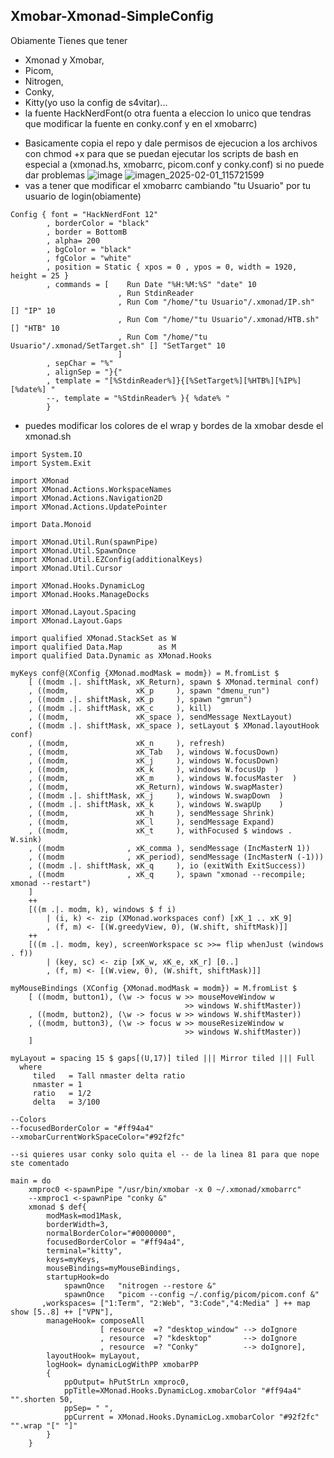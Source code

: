 Xmobar-Xmonad-SimpleConfig
--------------------------------------
Obiamente Tienes que tener
- Xmonad y Xmobar,
- Picom,
- Nitrogen,
- Conky,
- Kitty(yo uso la config de s4vitar)...
- la fuente HackNerdFont(o otra fuenta a eleccion lo unico que tendras que modificar la fuente en conky.conf y en el xmobarrc)
* Basicamente copia el repo y dale permisos de ejecucion a los archivos con chmod +x para que se puedan ejecutar los scripts de bash en especial a (xmonad.hs, xmobarrc, picom.conf y conky.conf) si no puede dar problemas
![image](https://github.com/user-attachments/assets/e243351a-5bbd-4c6e-8f54-79716fd92e2d)
![imagen_2025-02-01_115721599](https://github.com/user-attachments/assets/085926e8-bd28-4f7a-b807-8fbe03c41e43)
* vas a tener que modificar el xmobarrc cambiando "tu Usuario" por tu usuario de login(obiamente)
```haskell//
Config { font = "HackNerdFont 12"
        , borderColor = "black"
        , border = BottomB
        , alpha= 200
        , bgColor = "black"
        , fgColor = "white"
        , position = Static { xpos = 0 , ypos = 0, width = 1920, height = 25 }
        , commands = [    Run Date "%H:%M:%S" "date" 10
                        , Run StdinReader
                        , Run Com "/home/"tu Usuario"/.xmonad/IP.sh" [] "IP" 10
                        , Run Com "/home/"tu Usuario"/.xmonad/HTB.sh" [] "HTB" 10
                        , Run Com "/home/"tu Usuario"/.xmonad/SetTarget.sh" [] "SetTarget" 10
                        ]
        , sepChar = "%"
        , alignSep = "}{"
        , template = "[%StdinReader%]}{[%SetTarget%][%HTB%][%IP%][%date%] "
        --, template = "%StdinReader% }{ %date% "
        }
```
* puedes modificar los colores de el wrap y bordes de la xmobar desde el xmonad.sh
```haskell//
import System.IO
import System.Exit

import XMonad
import XMonad.Actions.WorkspaceNames
import XMonad.Actions.Navigation2D
import XMonad.Actions.UpdatePointer

import Data.Monoid

import XMonad.Util.Run(spawnPipe)
import XMonad.Util.SpawnOnce
import XMonad.Util.EZConfig(additionalKeys)
import XMonad.Util.Cursor

import XMonad.Hooks.DynamicLog
import XMonad.Hooks.ManageDocks

import XMonad.Layout.Spacing
import XMonad.Layout.Gaps

import qualified XMonad.StackSet as W
import qualified Data.Map        as M
import qualified Data.Dynamic as XMonad.Hooks

myKeys conf@(XConfig {XMonad.modMask = modm}) = M.fromList $
    [ ((modm .|. shiftMask, xK_Return), spawn $ XMonad.terminal conf)
    , ((modm,               xK_p     ), spawn "dmenu_run")
    , ((modm .|. shiftMask, xK_p     ), spawn "gmrun")
    , ((modm .|. shiftMask, xK_c     ), kill)
    , ((modm,               xK_space ), sendMessage NextLayout)
    , ((modm .|. shiftMask, xK_space ), setLayout $ XMonad.layoutHook conf)
    , ((modm,               xK_n     ), refresh)
    , ((modm,               xK_Tab   ), windows W.focusDown)
    , ((modm,               xK_j     ), windows W.focusDown)  
    , ((modm,               xK_k     ), windows W.focusUp  )
    , ((modm,               xK_m     ), windows W.focusMaster  )
    , ((modm,               xK_Return), windows W.swapMaster)
    , ((modm .|. shiftMask, xK_j     ), windows W.swapDown  )
    , ((modm .|. shiftMask, xK_k     ), windows W.swapUp    )
    , ((modm,               xK_h     ), sendMessage Shrink)
    , ((modm,               xK_l     ), sendMessage Expand)
    , ((modm,               xK_t     ), withFocused $ windows . W.sink)
    , ((modm              , xK_comma ), sendMessage (IncMasterN 1))
    , ((modm              , xK_period), sendMessage (IncMasterN (-1)))
    , ((modm .|. shiftMask, xK_q     ), io (exitWith ExitSuccess))
    , ((modm              , xK_q     ), spawn "xmonad --recompile; xmonad --restart")
    ]
    ++
    [((m .|. modm, k), windows $ f i)
        | (i, k) <- zip (XMonad.workspaces conf) [xK_1 .. xK_9]
        , (f, m) <- [(W.greedyView, 0), (W.shift, shiftMask)]]
    ++
    [((m .|. modm, key), screenWorkspace sc >>= flip whenJust (windows . f))
        | (key, sc) <- zip [xK_w, xK_e, xK_r] [0..]
        , (f, m) <- [(W.view, 0), (W.shift, shiftMask)]]

myMouseBindings (XConfig {XMonad.modMask = modm}) = M.fromList $
    [ ((modm, button1), (\w -> focus w >> mouseMoveWindow w
                                       >> windows W.shiftMaster))
    , ((modm, button2), (\w -> focus w >> windows W.shiftMaster))
    , ((modm, button3), (\w -> focus w >> mouseResizeWindow w
                                       >> windows W.shiftMaster))
    ]

myLayout = spacing 15 $ gaps[(U,17)] tiled ||| Mirror tiled ||| Full
  where
     tiled   = Tall nmaster delta ratio
     nmaster = 1
     ratio   = 1/2
     delta   = 3/100

--Colors
--focusedBorderColor = "#ff94a4"
--xmobarCurrentWorkSpaceColor="#92f2fc"

--si quieres usar conky solo quita el -- de la linea 81 para que nope ste comentado

main = do
    xmproc0 <-spawnPipe "/usr/bin/xmobar -x 0 ~/.xmonad/xmobarrc"
    --xmproc1 <-spawnPipe "conky &"
    xmonad $ def{
        modMask=mod1Mask,
        borderWidth=3,
        normalBorderColor="#0000000",
        focusedBorderColor = "#ff94a4",
        terminal="kitty",
        keys=myKeys,
        mouseBindings=myMouseBindings,
        startupHook=do
            spawnOnce   "nitrogen --restore &"
            spawnOnce   "picom --config ~/.config/picom/picom.conf &"
       ,workspaces= ["1:Term", "2:Web", "3:Code","4:Media" ] ++ map show [5..8] ++ ["VPN"],
        manageHook= composeAll
                    [ resource  =? "desktop_window" --> doIgnore
                    , resource  =? "kdesktop"       --> doIgnore 
                    , resource  =? "Conky"          --> doIgnore],
        layoutHook= myLayout,
        logHook= dynamicLogWithPP xmobarPP
        {
            ppOutput= hPutStrLn xmproc0,
            ppTitle=XMonad.Hooks.DynamicLog.xmobarColor "#ff94a4" "".shorten 50,
            ppSep= " ",
            ppCurrent = XMonad.Hooks.DynamicLog.xmobarColor "#92f2fc" "".wrap "[" "]"
        }
    }

```
